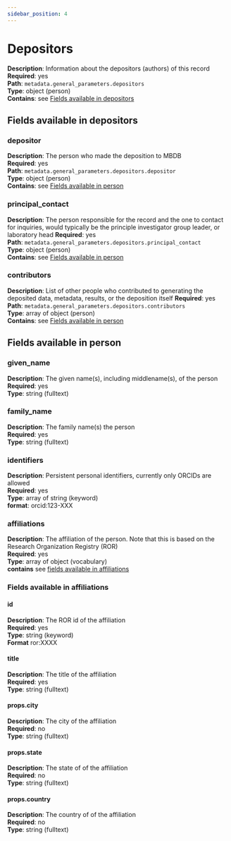 ```yaml
---
sidebar_position: 4
---
```


# Depositors

**Description**: Information about the depositors (authors) of this record <br/>
**Required**: yes <br/>
**Path**: `metadata.general_parameters.depositors` <br/>
**Type**: object (person) <br/>
**Contains**: see [Fields available in depositors](#fields-available-in-depositors)

## Fields available in depositors

### depositor

**Description**: The person who made the deposition to MBDB <br/>
**Required**: yes <br/>
**Path**: `metadata.general_parameters.depositors.depositor` <br/>
**Type**: object (person) <br/>
**Contains**: see [Fields available in person](#fields-available-in-person)

### principal_contact 

**Description**: The person responsible for the record and the one to contact for inquiries, would typically be the principle investigator group leader, or laboratory head
**Required**: yes <br/>
**Path**: `metadata.general_parameters.depositors.principal_contact` <br/>
**Type**: object (person) <br/>
**Contains**: see [Fields available in person](#fields-available-in-person)

### contributors 

**Description**: List of other people who contributed to generating the deposited data, metadata, results, or the deposition itself
**Required**: yes <br/>
**Path**: `metadata.general_parameters.depositors.contributors` <br/>
**Type**: array of object (person) <br/>
**Contains**: see [Fields available in person](#fields-available-in-person)

## Fields available in person

### given_name 

**Description**: The given name(s), including middlename(s), of the person <br/>
**Required**: yes <br/>
**Type**: string (fulltext) 

### family_name 

**Description**: The family name(s) the person <br/>
**Required**: yes <br/>
**Type**: string (fulltext) 

### identifiers 

**Description**: Persistent personal identifiers, currently only ORCIDs are allowed <br/>
**Required**: yes <br/>
**Type**: array of string (keyword) <br/>
**format**: orcid:123-XXX

### affiliations  

**Description**: The affiliation of the person. Note that this is based on the Research Organization Registry (ROR) <br/> 
**Required**: yes <br/>
**Type**: array of object (vocabulary) <br/>
**contains** see [fields available in affiliations](#fields-available-in-affiliations)

### Fields available in affiliations

#### id 

**Description**: The ROR id of the affiliation <br/> 
**Required**: yes <br/>
**Type**: string (keyword) <br/>
**Format** ror:XXXX 


#### title

**Description**: The title of the affiliation <br/> 
**Required**: yes <br/>
**Type**: string (fulltext) 

#### props.city

**Description**: The city of the affiliation<br/> 
**Required**: no <br/>
**Type**: string (fulltext) <br/>

#### props.state

**Description**: The state of of the affiliation<br/> 
**Required**: no <br/>
**Type**: string (fulltext) <br/>


#### props.country

**Description**: The country of of the affiliation<br/> 
**Required**: no <br/>
**Type**: string (fulltext) <br/>



